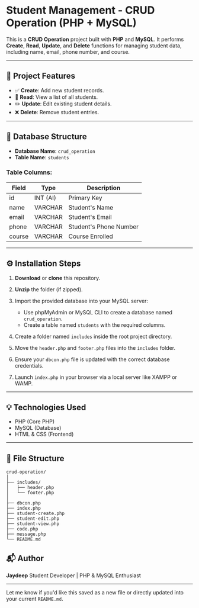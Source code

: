 
# Student Management - CRUD Operation (PHP + MySQL)

This is a **CRUD Operation** project built with **PHP** and **MySQL**. It performs **Create**, **Read**, **Update**, and **Delete** functions for managing student data, including name, email, phone number, and course.

---

## 📁 Project Features

* ✅ **Create**: Add new student records.
* 📖 **Read**: View a list of all students.
* ✏️ **Update**: Edit existing student details.
* ❌ **Delete**: Remove student entries.

---

## 🧱 Database Structure

* **Database Name**: `crud_operation`
* **Table Name**: `students`

### Table Columns:

| Field  | Type     | Description            |
| ------ | -------- | ---------------------- |
| id     | INT (AI) | Primary Key            |
| name   | VARCHAR  | Student's Name         |
| email  | VARCHAR  | Student's Email        |
| phone  | VARCHAR  | Student's Phone Number |
| course | VARCHAR  | Course Enrolled        |

---

## ⚙️ Installation Steps

1. **Download** or **clone** this repository.
2. **Unzip** the folder (if zipped).
3. Import the provided database into your MySQL server:

   * Use phpMyAdmin or MySQL CLI to create a database named `crud_operation`.
   * Create a table named `students` with the required columns.
4. Create a folder named `includes` inside the root project directory.
5. Move the `header.php` and `footer.php` files into the `includes` folder.
6. Ensure your `dbcon.php` file is updated with the correct database credentials.
7. Launch `index.php` in your browser via a local server like XAMPP or WAMP.

---

## 💡 Technologies Used

* PHP (Core PHP)
* MySQL (Database)
* HTML & CSS (Frontend)

---

## 📌 File Structure

```
crud-operation/
│
├── includes/
│   ├── header.php
│   └── footer.php
│
├── dbcon.php
├── index.php
├── student-create.php
├── student-edit.php
├── student-view.php
├── code.php
├── message.php
└── README.md
```

## 📬 Author

**Jaydeep**
Student Developer | PHP & MySQL Enthusiast

---

Let me know if you'd like this saved as a new file or directly updated into your current `README.md`.
